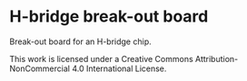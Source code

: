 H-bridge break-out board
========================

Break-out board for an H-bridge chip.

This work is licensed under a Creative Commons Attribution-NonCommercial 4.0 International License.
